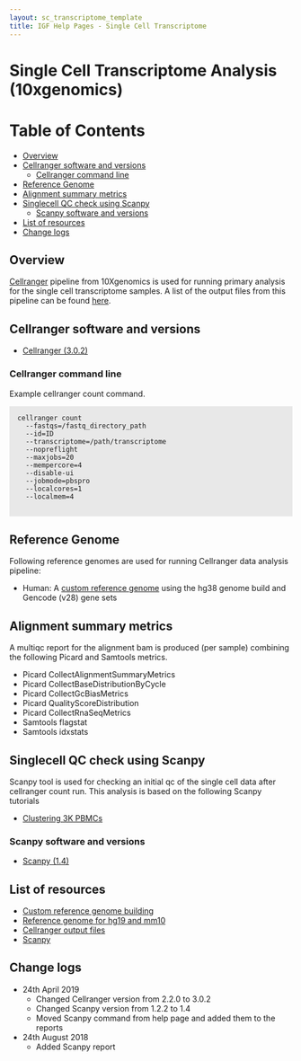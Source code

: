 ```yaml
---
layout: sc_transcriptome_template
title: IGF Help Pages - Single Cell Transcriptome
---
```


# Single Cell Transcriptome Analysis (10xgenomics)
# Table of Contents

* [Overview](#overview)
* [Cellranger software and versions](#cellranger-software-and-versions)
  * [Cellranger command line](#cellranger-command-line)
* [Reference Genome](#reference-genome)
* [Alignment summary metrics](#alignment-summary-metrics)
* [Singlecell QC check using Scanpy](#singlecell-qc-check-using-scanpy)
  * [Scanpy software and versions](#scanpy-software-and-versions)
* [List of resources](#list-of-resources)
* [Change logs](#change-logs)
  
## Overview

[Cellranger]((https://support.10xgenomics.com/single-cell-gene-expression/software/downloads/latest)) pipeline from 10Xgenomics is used for running primary analysis for the single cell transcriptome samples. A list of the output files from this pipeline can be found [here](https://support.10xgenomics.com/single-cell-gene-expression/software/pipelines/latest/output/overview).

## Cellranger software and versions

* [Cellranger (3.0.2)](https://support.10xgenomics.com/single-cell-gene-expression/software/downloads/latest)

### Cellranger command line
Example cellranger count command.

<div style="background-color:#E8E8E8">
  <pre><code>
  cellranger count
    --fastqs=/fastq_directory_path
    --id=ID
    --transcriptome=/path/transcriptome
    --nopreflight
    --maxjobs=20
    --mempercore=4
    --disable-ui
    --jobmode=pbspro
    --localcores=1
    --localmem=4
    
  </code></pre>
</div>


## Reference Genome

Following reference genomes are used for running Cellranger data analysis pipeline:

* Human: A [custom reference genome](https://support.10xgenomics.com/single-cell-gene-expression/software/pipelines/latest/advanced/references) using the hg38 genome build and Gencode (v28) gene sets


## Alignment summary metrics

A multiqc report for the alignment bam is produced (per sample) combining the following Picard and Samtools metrics.

* Picard CollectAlignmentSummaryMetrics
* Picard CollectBaseDistributionByCycle
* Picard CollectGcBiasMetrics
* Picard QualityScoreDistribution
* Picard CollectRnaSeqMetrics
* Samtools flagstat
* Samtools idxstats

## Singlecell QC check using Scanpy

Scanpy tool is used for checking an initial qc of the single cell data after cellranger count run. This analysis is based on the following Scanpy tutorials

  * [Clustering 3K PBMCs](https://scanpy-tutorials.readthedocs.io/en/latest/pbmc3k.html)


### Scanpy software and versions

* [Scanpy (1.4)](https://scanpy.readthedocs.io/en/latest/)

## List of resources

* [Custom reference genome building](https://support.10xgenomics.com/single-cell-gene-expression/software/pipelines/latest/advanced/references)
* [Reference genome for hg19 and mm10](http://cf.10xgenomics.com/supp/cell-exp/refdata-cellranger-hg19-and-mm10-2.1.0.tar.gz)
* [Cellranger output files](https://support.10xgenomics.com/single-cell-gene-expression/software/pipelines/latest/output/overview)
* [Scanpy](https://scanpy.readthedocs.io/en/latest/)

## Change logs

* 24th April 2019
  * Changed Cellranger version from 2.2.0 to 3.0.2
  * Changed Scanpy version from 1.2.2 to 1.4
  * Moved Scanpy command from help page and added them to the reports
* 24th August 2018
  * Added Scanpy report

